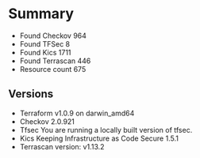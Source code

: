 # Summary

- Found Checkov 964
- Found TFSec 8
- Found Kics 1711
- Found Terrascan 446
- Resource count 675

## Versions

- Terraform v1.0.9
on darwin_amd64
- Checkov 2.0.921
- Tfsec You are running a locally built version of tfsec.
- Kics Keeping Infrastructure as Code Secure 1.5.1
- Terrascan version: v1.13.2

